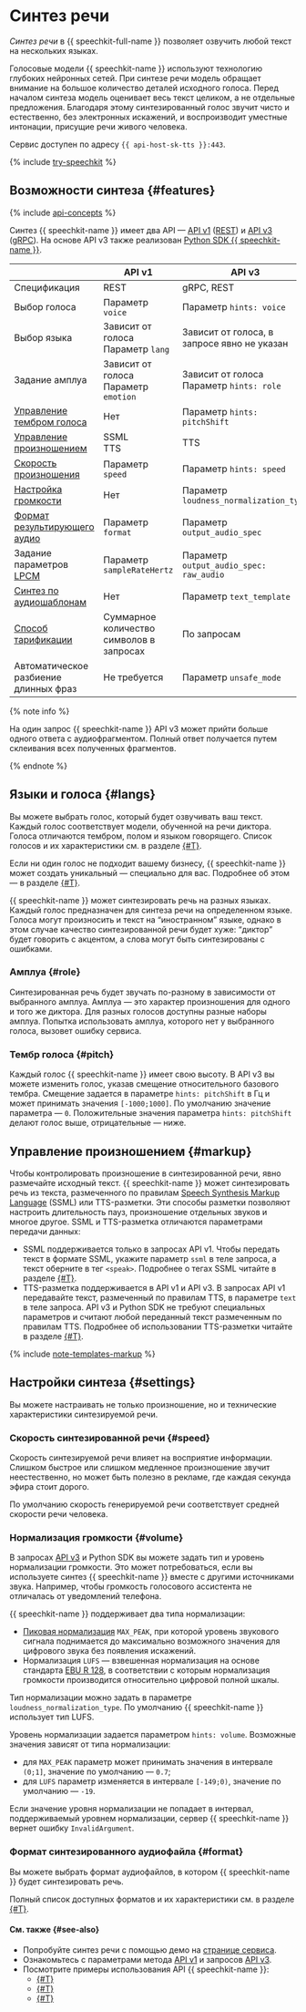 # Синтез речи

_Синтез речи_ в {{ speechkit-full-name }} позволяет озвучить любой текст на нескольких языках.

Голосовые модели {{ speechkit-name }} используют технологию глубоких нейронных сетей. При синтезе речи модель обращает внимание на большое количество деталей исходного голоса. Перед началом синтеза модель оценивает весь текст целиком, а не отдельные предложения. Благодаря этому синтезированный голос звучит чисто и естественно, без электронных искажений, и воспроизводит уместные интонации, присущие речи живого человека.

Сервис доступен по адресу `{{ api-host-sk-tts }}:443`.


{% include [try-speechkit](../../_includes/speechkit/try-speechkit.md) %}



## Возможности синтеза {#features}

{% include [api-concepts](../../_includes/speechkit/api-concepts.md) %}

Синтез {{ speechkit-name }} имеет два API — [API v1](request.md) ([REST](../../glossary/rest-api)) и [API v3](../tts-v3/api-ref/grpc/) ([gRPC](../../glossary/grpc)). На основе API v3 также реализован [Python SDK {{ speechkit-name }}](../sdk/python/index.md).

|                                                    | API v1 | API v3                                      |
|----------------------------------------------------|---|---------------------------------------------|
| Спецификация                                       | REST | gRPC, REST                                       |
| Выбор голоса                                       | Параметр `voice` | Параметр `hints: voice`                      |
| Выбор языка                                        | Зависит от голоса </br>Параметр `lang` | Зависит от голоса, в запросе явно не указан |
| Задание амплуа                                     | Зависит от голоса </br>Параметр `emotion` | Зависит от голоса </br>Параметр `hints: role` |
| [Управление тембром голоса ](#pitch)               | Нет | Параметр `hints: pitchShift` |
| [Управление произношением](#markup)                | SSML </br> TTS | TTS                                         |
| [Скорость произношения](#speed)                    | Параметр `speed` | Параметр `hints: speed`                      |
| [Настройка громкости](#volume)                     | Нет | Параметр `loudness_normalization_type`      |
| [Формат результирующего аудио](#format)            | Параметр `format` | Параметр `output_audio_spec`                |
| Задание параметров [LPCM](../formats.md#lpcm)      | Параметр `sampleRateHertz` | Параметр `output_audio_spec: raw_audio`|
| [Синтез по аудиошаблонам](templates.md)            | Нет | Параметр `text_template`                   |
| [Способ тарификации](../pricing.md#rules-tts)      | Суммарное количество символов в запросах | По запросам   |
| Автоматическое разбиение длинных фраз              | Не требуется | Параметр `unsafe_mode`  |


{% note info %}

На один запрос {{ speechkit-name }} API v3 может прийти больше одного ответа с аудиофрагментом. Полный ответ получается путем склеивания всех полученных фрагментов.

{% endnote %}

## Языки и голоса {#langs}

Вы можете выбрать голос, который будет озвучивать ваш текст. Каждый голос соответствует модели, обученной на речи диктора. Голоса отличаются тембром, полом и языком говорящего. Список голосов и их характеристики см. в разделе [{#T}](voices.md).

Если ни один голос не подходит вашему бизнесу, {{ speechkit-name }} может создать уникальный — специально для вас. Подробнее об этом — в разделе [{#T}](brand-voice/index.md).

{{ speechkit-name }} может синтезировать речь на разных языках. Каждый голос предназначен для синтеза речи на определенном языке. Голоса могут произносить и текст на <q>иностранном</q> языке, однако в этом случае качество синтезированной речи будет хуже: <q>диктор</q> будет говорить с акцентом, а слова могут быть синтезированы с ошибками.

### Амплуа {#role}

Синтезированная речь будет звучать по-разному в зависимости от выбранного амплуа. Амплуа — это характер произношения для одного и того же диктора. Для разных голосов доступны разные наборы амплуа. Попытка использовать амплуа, которого нет у выбранного голоса, вызовет ошибку сервиса.

### Тембр голоса {#pitch}

Каждый голос {{ speechkit-name }} имеет свою высоту. В API v3 вы можете изменить голос, указав смещение относительного базового тембра. Смещение задается в параметре `hints: pitchShift` в Гц и может принимать значения `[-1000;1000]`. По умолчанию значение параметра — `0`. Положительные значения параметра `hints: pitchShift` делают голос выше, отрицательные — ниже.

## Управление произношением {#markup}

Чтобы контролировать произношение в синтезированной речи, явно размечайте исходный текст. {{ speechkit-name }} может синтезировать речь из текста, размеченного по правилам [Speech Synthesis Markup Language](https://en.wikipedia.org/wiki/Speech_Synthesis_Markup_Language) (SSML) или TTS-разметки. Эти способы разметки позволяют настроить длительность пауз, произношение отдельных звуков и многое другое. SSML и TTS-разметка отличаются параметрами передачи данных:

* SSML поддерживается только в запросах API v1. Чтобы передать текст в формате SSML, укажите параметр `ssml` в теле запроса, а текст оберните в тег `<speak>`. Подробнее о тегах SSML читайте в разделе [{#T}](markup/ssml.md).
* TTS-разметка поддерживается в API v1 и API v3. В запросах API v1 передавайте текст, размеченный по правилам TTS, в параметре `text` в теле запроса. API v3 и Python SDK не требуют специальных параметров и считают любой переданный текст размеченным по правилам TTS. Подробнее об использовании TTS-разметки читайте в разделе [{#T}](markup/tts-markup.md).

{% include [note-templates-markup](../../_includes/speechkit/note-templates-markup.md) %}

## Настройки синтеза {#settings}

Вы можете настраивать не только произношение, но и технические характеристики синтезируемой речи.

### Скорость синтезированной речи {#speed}

Скорость синтезируемой речи влияет на восприятие информации. Слишком быстрое или слишком медленное произношение звучит неестественно, но может быть полезно в рекламе, где каждая секунда эфира стоит дорого.

По умолчанию скорость генерируемой речи соответствует средней скорости речи человека.

### Нормализация громкости {#volume}

В запросах [API v3](../tts-v3/api-ref/grpc/index.md) и Python SDK вы можете задать тип и уровень нормализации громкости. Это может потребоваться, если вы используете синтез {{ speechkit-name }} вместе с другими источниками звука. Например, чтобы громкость голосового ассистента не отличалась от уведомлений телефона.

{{ speechkit-name }} поддерживает два типа нормализации:
* [Пиковая нормализация](https://ru.wikipedia.org/wiki/Нормализация_звука#Пиковая_нормализация) `MAX_PEAK`, при которой уровень звукового сигнала поднимается до максимально возможного значения для цифрового звука без появления искажений.
* Нормализация `LUFS` — взвешенная нормализация на основе стандарта [EBU R 128](https://en.wikipedia.org/wiki/EBU_R_128), в соответствии с которым нормализация громкости производится относительно цифровой полной шкалы.

Тип нормализации можно задать в параметре `loudness_normalization_type`. По умолчанию {{ speechkit-name }} использует тип LUFS.

Уровень нормализации задается параметром `hints: volume`. Возможные значения зависят от типа нормализации:
* для `MAX_PEAK` параметр может принимать значения в интервале `(0;1]`, значение по умолчанию — `0.7`;
* для `LUFS` параметр изменяется в интервале `[-149;0)`, значение по умолчанию — `-19`.

Если значение уровня нормализации не попадает в интервал, поддерживаемый уровнем нормализации, сервер {{ speechkit-name }} вернет ошибку `InvalidArgument`.

### Формат синтезированного аудиофайла {#format}

Вы можете выбрать формат аудиофайлов, в котором {{ speechkit-name }} будет синтезировать речь.

Полный список доступных форматов и их характеристики см. в разделе [{#T}](../formats.md).

#### См. также {#see-also}

* Попробуйте синтез речи с помощью демо на [странице сервиса](/services/speechkit#demo).
* Ознакомьтесь с параметрами метода [API v1](request.md) и запросов [API v3](../tts-v3/api-ref/grpc/).
* Посмотрите примеры использования API {{ speechkit-name }}:
  * [{#T}](api/tts-ogg.md)
  * [{#T}](api/tts-wav.md)
  * [{#T}](api/tts-ssml.md)

